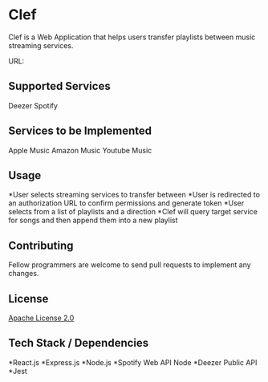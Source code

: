 # Clef

Clef is a Web Application that helps users transfer playlists between music streaming services.

URL: 

## Supported Services

Deezer
Spotify

## Services to be Implemented

Apple Music
Amazon Music
Youtube Music



## Usage

*User selects streaming services to transfer between
*User is redirected to an authorization URL to confirm permissions and generate token
*User selects from a list of playlists and a direction
*Clef will query target service for songs and then append them into 
a new playlist


## Contributing

Fellow programmers are welcome to send pull requests to implement any changes.

## License
[Apache License 2.0](https://choosealicense.com/licenses/apache-2.0/)

## Tech Stack / Dependencies
*React.js
*Express.js
*Node.js
*Spotify Web API Node
*Deezer Public API
*Jest
